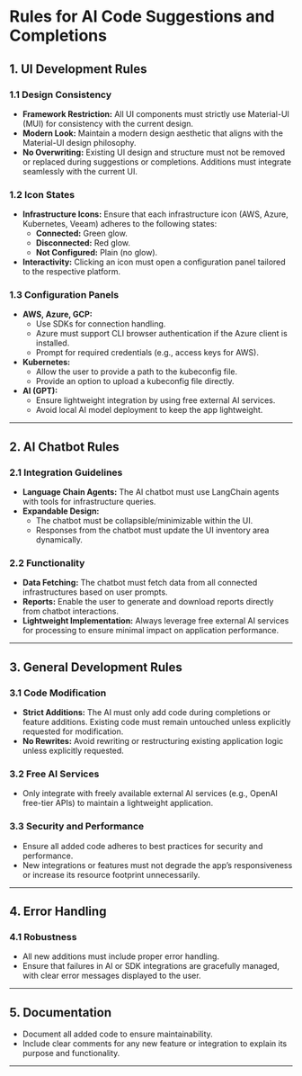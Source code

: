 # Rules for AI Code Suggestions and Completions

## 1. UI Development Rules

### 1.1 Design Consistency
- **Framework Restriction:** All UI components must strictly use Material-UI (MUI) for consistency with the current design.
- **Modern Look:** Maintain a modern design aesthetic that aligns with the Material-UI design philosophy.
- **No Overwriting:** Existing UI design and structure must not be removed or replaced during suggestions or completions. Additions must integrate seamlessly with the current UI.

### 1.2 Icon States
- **Infrastructure Icons:** Ensure that each infrastructure icon (AWS, Azure, Kubernetes, Veeam) adheres to the following states:
  - **Connected:** Green glow.
  - **Disconnected:** Red glow.
  - **Not Configured:** Plain (no glow).
- **Interactivity:** Clicking an icon must open a configuration panel tailored to the respective platform.

### 1.3 Configuration Panels
- **AWS, Azure, GCP:**
  - Use SDKs for connection handling.
  - Azure must support CLI browser authentication if the Azure client is installed.
  - Prompt for required credentials (e.g., access keys for AWS).
- **Kubernetes:**
  - Allow the user to provide a path to the kubeconfig file.
  - Provide an option to upload a kubeconfig file directly.
- **AI (GPT):**
  - Ensure lightweight integration by using free external AI services.
  - Avoid local AI model deployment to keep the app lightweight.

---

## 2. AI Chatbot Rules

### 2.1 Integration Guidelines
- **Language Chain Agents:** The AI chatbot must use LangChain agents with tools for infrastructure queries.
- **Expandable Design:**
  - The chatbot must be collapsible/minimizable within the UI.
  - Responses from the chatbot must update the UI inventory area dynamically.

### 2.2 Functionality
- **Data Fetching:** The chatbot must fetch data from all connected infrastructures based on user prompts.
- **Reports:** Enable the user to generate and download reports directly from chatbot interactions.
- **Lightweight Implementation:** Always leverage free external AI services for processing to ensure minimal impact on application performance.

---

## 3. General Development Rules

### 3.1 Code Modification
- **Strict Additions:** The AI must only add code during completions or feature additions. Existing code must remain untouched unless explicitly requested for modification.
- **No Rewrites:** Avoid rewriting or restructuring existing application logic unless explicitly requested.

### 3.2 Free AI Services
- Only integrate with freely available external AI services (e.g., OpenAI free-tier APIs) to maintain a lightweight application.

### 3.3 Security and Performance
- Ensure all added code adheres to best practices for security and performance.
- New integrations or features must not degrade the app’s responsiveness or increase its resource footprint unnecessarily.

---

## 4. Error Handling

### 4.1 Robustness
- All new additions must include proper error handling.
- Ensure that failures in AI or SDK integrations are gracefully managed, with clear error messages displayed to the user.

---

## 5. Documentation
- Document all added code to ensure maintainability.
- Include clear comments for any new feature or integration to explain its purpose and functionality.

---

